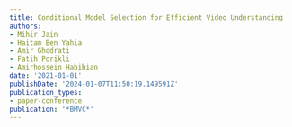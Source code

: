 ```yaml
---
title: Conditional Model Selection for Efficient Video Understanding
authors:
- Mihir Jain
- Haitam Ben Yahia
- Amir Ghodrati
- Fatih Porikli
- Amirhossein Habibian
date: '2021-01-01'
publishDate: '2024-01-07T11:50:19.149591Z'
publication_types:
- paper-conference
publication: '*BMVC*'
---
```

